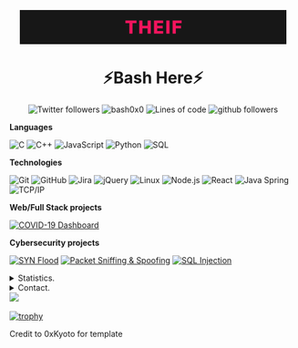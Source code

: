 <p align="center">
    <img align=center src="https://github.com/bash0x0/bash0x0/blob/main/bashed.gif" alt="Profile" />
</p>


<h1 align=center>⚡Bash Here⚡</h1>

<p align="center">
    <img src="https://img.shields.io/twitter/follow/bash0x00?label=Follow" alt="Twitter followers" />
    <img src="https://komarev.com/ghpvc/?username=bash0x0" alt="bash0x0" alt="Profile Views" />
    <img src="https://img.shields.io/badge/From%20Hello%20World%20I%27ve%20Written-340,000%20lines%20of%20code-yellow" alt="Lines of code" />
    <img src="https://img.shields.io/github/followers/bash0x0?label=Follow&style=social" alt="github followers" />
</p>

**Languages**

![C](https://img.shields.io/badge/-C-000000?style=flat&logo=C)
![C++](https://img.shields.io/badge/-C++-000000?style=flat&logo=C%2B%2B&logoColor=00599C)
![JavaScript](https://img.shields.io/badge/-JavaScript-000000?style=flat&logo=javascript)
![Python](https://img.shields.io/badge/-Python-000000?style=flat&logo=python)
![SQL](https://img.shields.io/badge/-SQL-000000?style=flat&logo=MySQL)

**Technologies**

![Git](https://img.shields.io/badge/-Git-000000?style=flat&logo=git&logoColor=F05032)
![GitHub](https://img.shields.io/badge/-GitHub-000000?style=flat&logo=github&logoColor=FFFFFF)
![Jira](https://img.shields.io/badge/-Jira-000000?style=flat&logo=jira-software&logoColor=white&logoColor=0052CC)
![jQuery](https://img.shields.io/badge/-jQuery-000000?style=flat&logo=jQuery&logoColor=0769AD)
![Linux](https://img.shields.io/badge/-Linux-000000?style=flat&logo=linux&logoColor=FCC624)
![Node.js](https://img.shields.io/badge/-Node.js-000000?style=flat&logo=node.js&logoColor=339933)
![React](https://img.shields.io/badge/-React-000000?style=flat&logo=React&logoColor=61DAFB)
![Java Spring](https://img.shields.io/badge/-Spring-000000?style=flat&logo=spring&logoColor=6DB33F)
![TCP/IP](https://img.shields.io/badge/-TCP/IP-000000?style=flat&logo=cisco&logoColor=white)<!-- wi*quL3fcV -->

**Web/Full Stack projects**

[![COVID-19 Dashboard](https://img.shields.io/badge/-🦠&nbsp;COVID&#8209;19&nbsp;Dashboard-000000?style=flat)](https://github.com/bash0x0/COVID-19)

**Cybersecurity projects**

[![SYN Flood](https://img.shields.io/badge/-🌊&nbsp;&nbsp;SYN&nbsp;Flood-000000?style=flat)](https://github.com/bash0x0/SYN-Flood)
[![Packet Sniffing & Spoofing](https://img.shields.io/badge/-🗃️&nbsp;Packet&nbsp;Sniffing&nbsp;&&nbsp;Spoofing-000000?style=flat)](https://github.com/bash0x0/Packet-Sniffing-and-Spoofing)
[![SQL Injection](https://img.shields.io/badge/-💉&nbsp;&nbsp;SQL&nbsp;Injection-000000?style=flat)](https://github.com/bash0x0/SQL-Injection)



<details>
      <summary>Statistics.</summary>
  <p align=center>
    <a href="https://github.com/bash0x0">
      <img align="center" src="https://github-readme-stats.vercel.app/api?username=bash0x0&show_icons=true&include_all_commits=true&show_icons=true&title_color=303030&icon_color=303030&text_color=303030&bg_color=ffffff&hide_border=true" alt="Peter's Statistics." />
      <img align="center" src="https://github-readme-stats.vercel.app/api/top-langs/?username=bash0x0&show_icons=true&show_icons=true&title_color=fff&icon_color=303030&text_color=303030&bg_color=ffffff&hide_border=true" alt="Peter's Statistics." />
    </a>
  </p>
</details>
<details>
      <summary>Contact.</summary>
  <p align=center>
    <a href="https://github.com/bash0x0">Github lol.</a>
    <br>
    <a href="mailto:bash0x0@protonmail.com">bash0x0@protonmail.com</a>
    <br>
    <a href="https://twitter.com/bash0x00">@bash0x00</a>
    <br>
    <a href="https://discord.com/users/210854712935841792">bash0x0#1337</a>
  </p>
</details>


<img src="https://github-readme-stats.vercel.app/api/?username=bash0x0#1337&title_color=4F8CC9&text_color=9f9f9f&show_icons=true&bg_color=00000000&hide_border=true&icon_color=4F8CC9&hide_title=true&count_private=true" />

[![trophy](https://github-profile-trophy.vercel.app/?username=bash0x0&theme=onedark)](https://github.com/ryo-ma/github-profile-trophy)

Credit to 0xKyoto for template
